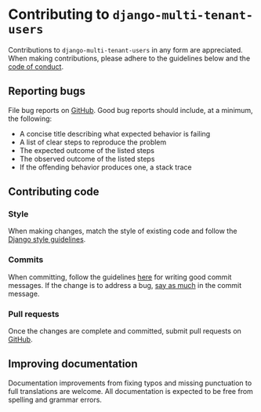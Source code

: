 # Contributing to `django-multi-tenant-users`

Contributions to `django-multi-tenant-users` in any form are appreciated. When
making contributions, please adhere to the guidelines below and the
[code of conduct](./CODE_OF_CONDUCT.md).

## Reporting bugs

File bug reports on
[GitHub](https://github/bitsick/django-multi-tenant-users/issues). Good bug
reports should include, at a minimum, the following:

* A concise title describing what expected behavior is failing
* A list of clear steps to reproduce the problem
* The expected outcome of the listed steps
* The observed outcome of the listed steps
* If the offending behavior produces one, a stack trace

## Contributing code

### Style

When making changes, match the style of existing code and follow the
[Django style guidelines](https://docs.djangoproject.com/en/dev/internals/contributing/writing-code/coding-style/).

### Commits

When committing, follow the guidelines
[here](https://chris.beams.io/posts/git-commit/) for writing good commit
messages. If the change is to address a bug,
[say as much](https://help.github.com/articles/closing-issues-using-keywords/)
in the commit message.

### Pull requests

Once the changes are complete and committed, submit pull requests on
[GitHub](https://github.com/bitsick/django-multi-tenant-users/pulls).

## Improving documentation

Documentation improvements from fixing typos and missing punctuation to full
translations are welcome. All documentation is expected to be free from
spelling and grammar errors.
